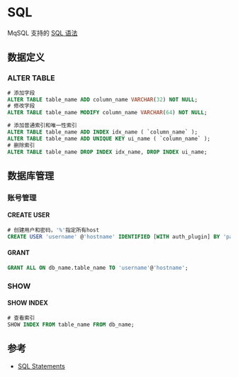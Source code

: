 # SQL

MqSQL 支持的 [SQL 语法](https://dev.mysql.com/doc/refman/8.0/en/sql-statements.html)

## 数据定义

### ALTER TABLE

```sql
# 添加字段
ALTER TABLE table_name ADD column_name VARCHAR(32) NOT NULL;
# 修改字段
ALTER TABLE table_name MODIFY column_name VARCHAR(64) NOT NULL;

# 添加普通索引和唯一性索引
ALTER TABLE table_name ADD INDEX idx_name ( `column_name` );
ALTER TABLE table_name ADD UNIQUE KEY ui_name ( `column_name` );
# 删除索引
ALTER TABLE table_name DROP INDEX idx_name, DROP INDEX ui_name;
```

## 数据库管理

### 账号管理

#### CREATE USER

```sql
# 创建用户和密码，'%'指定所有host
CREATE USER 'username' @'hostname' IDENTIFIED [WITH auth_plugin] BY 'password';
```

#### GRANT

```sql
GRANT ALL ON db_name.table_name TO 'username'@'hostname';
```

### SHOW

#### SHOW INDEX

```sql
# 查看索引
SHOW INDEX FROM table_name FROM db_name;
```

## 参考

- [SQL Statements](https://dev.mysql.com/doc/refman/8.0/en/sql-statements.html)
